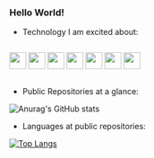 ### Hello World!

- Technology I am excited about:
<p style="display:inline-block;">
<img src="https://cdn.jsdelivr.net/gh/devicons/devicon/icons/react/react-original.svg"  width="30" height="30" />
<img src="https://cdn.jsdelivr.net/gh/devicons/devicon/icons/bootstrap/bootstrap-original.svg" width="30" height="30" />
<img src="https://cdn.jsdelivr.net/gh/devicons/devicon/icons/nodejs/nodejs-original.svg" width="30" height="30" />  
<img src="https://cdn.jsdelivr.net/gh/devicons/devicon/icons/docker/docker-original.svg" width="30" height="30" />
<img src="https://cdn.jsdelivr.net/gh/devicons/devicon/icons/cplusplus/cplusplus-original.svg" width="30" height="30" />
<img src="https://cdn.jsdelivr.net/gh/devicons/devicon/icons/python/python-original.svg"   width="30" height="30" />
 <img src="https://cdn.jsdelivr.net/gh/devicons/devicon/icons/unity/unity-original.svg" width="30" height="30"/>
       
</p>  

- Public Repositories at a glance:

 ![Anurag's GitHub stats](https://github-readme-stats.vercel.app/api?username=YarkaS&hide=contribs,stars&count_private=true&theme=react&show_icons=true&hide_rank=true) 

- Languages at public repositories: 

 [![Top Langs](https://github-readme-stats.vercel.app/api/top-langs/?username=YarkaS&layout=compact)](https://github.com/anuraghazra/github-readme-stats) 
